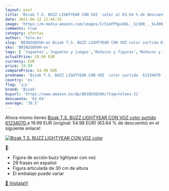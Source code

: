 ```yaml
---
layout: post
title: 'Bizak T.S. BUZZ LIGHTYEAR CON VOZ  color al 63.64 % de descuento'
date: 2021-06-12 12:44:33
image: 'https://m.media-amazon.com/images/I/51eFP5pxUDL._SL500_._SL400_.jpg'
comments: true
category: ofertas
author: 'tole.es'
slug: 'B01N2GQVUH-es Bizak T.S. BUZZ LIGHTYEAR CON VOZ color surtido 61234070'
sku: 'B01N2GQVUH-es'
tags: [ 'Juguetes','Juguetes y juegos','Muñecos y figuras','Muñecos y figuras de acción','bizak', ]
actualPrice: 19.99 EUR
currency: EUR
price: 19.99
comparePrice: 54.98 EUR
prodname: 'Bizak T.S. BUZZ LIGHTYEAR CON VOZ  color surtido  61234070 '
country: 'es'
flag: '🇪🇸'
brand: 'Bizak'
buyurl: 'https://www.amazon.es/dp/B01N2GQVUH/?tag=tolees-21'
descuento: '63.64'
average: '39.5'
---
```


Ahora mismo tienes [Bizak T.S. BUZZ LIGHTYEAR CON VOZ  color surtido  61234070 ](https://www.amazon.es/dp/B01N2GQVUH/?tag=tolees-21) a 19.99 EUR (original: 54.98 EUR) (63.64 %  de descuento) en el siguiente enlace!

[![Bizak T.S. BUZZ LIGHTYEAR CON VOZ  color](https://m.media-amazon.com/images/I/51eFP5pxUDL._SL500_._SL400_.jpg)](https://www.amazon.es/dp/B01N2GQVUH/?tag=tolees-21)

🔎:

- Figura de acción buzz lightyear con voz
- 29 frases en español
- Figura articulada de 30 cm de altura
- El embalaje puede variar

[🛒 Visítala!!!](https://www.amazon.es/dp/B01N2GQVUH/?tag=tolees-21)

